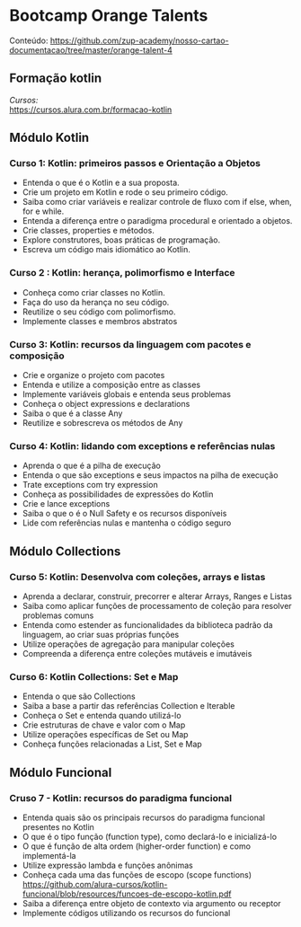 # Bootcamp Orange Talents  

Conteúdo: https://github.com/zup-academy/nosso-cartao-documentacao/tree/master/orange-talent-4

## Formação kotlin

*Cursos:*  
https://cursos.alura.com.br/formacao-kotlin

## Módulo Kotlin   
### Curso 1: Kotlin: primeiros passos e Orientação a Objetos  
  - Entenda o que é o Kotlin e a sua proposta.  
  - Crie um projeto em Kotlin e rode o seu primeiro código.  
  - Saiba como criar variáveis e realizar controle de fluxo com if else, when, for e while.  
  - Entenda a diferença entre o paradigma procedural e orientado a objetos.  
  - Crie classes, properties e métodos.  
  - Explore construtores, boas práticas de programação.  
 -  Escreva um código mais idiomático ao Kotlin.  

### Curso 2 : Kotlin: herança, polimorfismo e Interface  
  - Conheça como criar classes no Kotlin.  
  - Faça do uso da herança no seu código.  
  - Reutilize o seu código com polimorfismo.  
  - Implemente classes e membros abstratos  
    
### Curso 3: Kotlin: recursos da linguagem com pacotes e composição  
  - Crie e organize o projeto com pacotes  
  - Entenda e utilize a composição entre as classes  
  - Implemente variáveis globais e entenda seus problemas  
  - Conheça o object expressions e declarations  
  - Saiba o que é a classe Any  
  - Reutilize e sobrescreva os métodos de Any  

### Curso 4: Kotlin: lidando com exceptions e referências nulas 
- Aprenda o que é a pilha de execução
- Entenda o que são exceptions e seus impactos na pilha de execução
- Trate exceptions com try expression
- Conheça as possibilidades de expressões do Kotlin
- Crie e lance exceptions
- Saiba o que o é o Null Safety e os recursos disponíveis
- Lide com referências nulas e mantenha o código seguro


## Módulo Collections

### Curso 5: Kotlin: Desenvolva com coleções, arrays e listas 
- Aprenda a declarar, construir, precorrer e alterar Arrays, Ranges e Listas
- Saiba como aplicar funções de processamento de coleção para resolver problemas comuns
- Entenda como estender as funcionalidades da biblioteca padrão da linguagem, ao criar suas próprias funções
- Utilize operações de agregação para manipular coleções
- Compreenda a diferença entre coleções mutáveis e imutáveis

### Curso 6: Kotlin Collections: Set e Map
- Entenda o que são Collections
- Saiba a base a partir das referências Collection e Iterable
- Conheça o Set e entenda quando utilizá-lo
- Crie estruturas de chave e valor com o Map
- Utilize operações específicas de Set ou Map
- Conheça funções relacionadas a List, Set e Map

## Módulo Funcional

### Cruso 7 - Kotlin: recursos do paradigma funcional
- Entenda quais são os principais recursos do paradigma funcional presentes no Kotlin
- O que é o tipo função (function type), como declará-lo e inicializá-lo
- O que é função de alta ordem (higher-order function) e como implementá-la
- Utilize expressão lambda e funções anônimas
- Conheça cada uma das funções de escopo (scope functions) 
  https://github.com/alura-cursos/kotlin-funcional/blob/resources/funcoes-de-escopo-kotlin.pdf
- Saiba a diferença entre objeto de contexto via argumento ou receptor
- Implemente códigos utilizando os recursos do funcional
